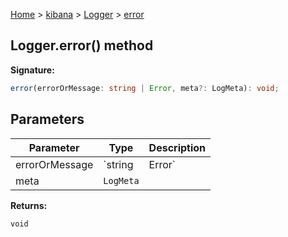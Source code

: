 [Home](./index) &gt; [kibana](./kibana.md) &gt; [Logger](./kibana.logger.md) &gt; [error](./kibana.logger.error.md)

## Logger.error() method

<b>Signature:</b>

```typescript
error(errorOrMessage: string | Error, meta?: LogMeta): void;
```

## Parameters

|  Parameter | Type | Description |
|  --- | --- | --- |
|  errorOrMessage | `string | Error` |  |
|  meta | `LogMeta` |  |

<b>Returns:</b>

`void`

